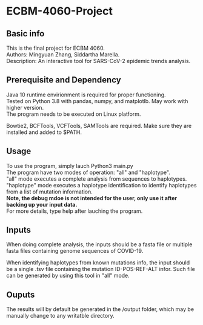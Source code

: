 # ECBM-4060-Project

## Basic info
This is the final project for ECBM 4060.  
Authors: Mingyuan Zhang, Siddartha Marella.  
Description: An interactive tool for SARS-CoV-2 epidemic trends analysis.  

## Prerequisite and Dependency

Java 10 runtime envirionment is required for proper functioning.  
Tested on Python 3.8 with pandas, numpy, and matplotlb. May work with higher version.  
The program needs to be executed on Linux platform.  

Bowtie2, BCFTools, VCFTools, SAMTools are required. Make sure they are installed and added to $PATH.  

## Usage
To use the program, simply lauch Python3 main.py   
The program have two modes of operation: "all" and "haplotype".  
"all" mode executes a complete analysis from sequences to haplotypes.  
"haplotype" mode executes a haplotype identification to identify haplotypes from a list of mutation information.  
**Note, the debug mdoe is not intended for the user, only use it after backing up your input data.**  
For more details, type help after lauching the program.  


## Inputs
When doing complete analysis, the inputs should be a fasta file or multiple fasta files containing genome sequences of COVID-19.  

When identifying haplotypes from known mutations info, the input should be a single .tsv file containing the mutation ID-POS-REF-ALT infor. Such file can be generated by using this tool in "all" mode.  

## Ouputs
The results will by default be generated in the /output folder, which may be manually change to any writatble directory. 
